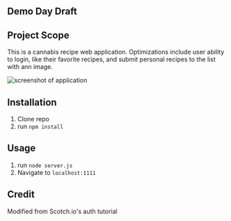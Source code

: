 ## Demo Day Draft

## Project Scope
This is a cannabis recipe web application. Optimizations include user ability to login, like their favorite recipes, and submit personal recipes to the list with ann image. 


![ screenshot of application](https://github.com/asiahbennettdev/Demo-day-draft-one/blob/master/public/img/herbs.png)

## Installation

1. Clone repo
2. run `npm install`

## Usage

1. run `node server.js`
2. Navigate to `localhost:1111`

## Credit

Modified from Scotch.io's auth tutorial
